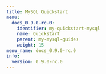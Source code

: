 ```yaml
---
title: MySQL Quickstart
menu:
  docs_0.9.0-rc.0:
    identifier: my-quickstart-mysql
    name: Quickstart
    parent: my-mysql-guides
    weight: 15
menu_name: docs_0.9.0-rc.0
info:
  version: 0.9.0-rc.0
---
```


